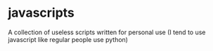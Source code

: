 javascripts
===========

A collection of useless scripts written for personal use (I tend to use javascript like regular people use python)
